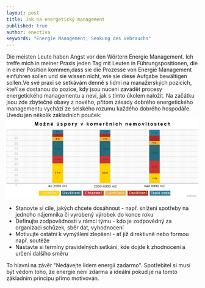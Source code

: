 ```yaml
---
layout: post
title: Jak na energetický management
published: true
author: enectiva
keywords: "Energie Management, Senkung des Vebrauchs"
---
```


Die meisten Leute haben Angst vor den Wörtern Energie Management. Ich treffe mich in meiner Praxis jeden Tag mit Leuten in Führungspositionen, die in einer Position kommen,dass sie die Prozesse von Energie Management einführen sollen und sie wissen nicht, wie sie diese Aufgabe bewältigen sollen.Ve své praxi se setkávám denně s lidmi na manažerských pozicích, kteří se dostanou do pozice, kdy jsou nuceni zavádět procesy energetického managementu a neví, jak s tímto úkolem naložit. Na začátku jsou zde zbytečné obavy z nového, přitom zásady dobrého energetického managementu vychází ze selského rozumu každého dobrého hospodáře. Uvedu jen několik základních pouček:
![mozna-upspory_edit.png](/img/mozna-upspory_edit.png)

- Stanovte si cíle, jakých chcete dosáhnout - např. snížení spotřeby na jednoho nájemníka či vyrobený výrobek do konce roku
- Definujte zodpovědnosti v rámci týmu - kdo je zodpovědný za organizaci schůzek, sběr dat, vyhodnocení
- Motivujte ostatní k vymýšlení zlepšení - ať již direktivně nebo formou např. soutěže
- Nastavte si termíny pravidelných setkání, kde dojde k zhodnocení a určení dalšího směru

To hlavní na závěr "Nedávejte lidem energii zadarmo". Spotřebitel si musí být vědom toho, že energie není zdarma a ideální pokud je na tomto základním principu přímo motivován.
